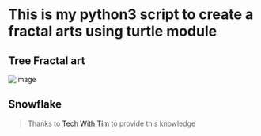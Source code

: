 # This is my python3 script to create a fractal arts using turtle module

## Tree Fractal art

![image](https://user-images.githubusercontent.com/70594522/124227602-96328480-db28-11eb-8928-d469f136ca0e.png)

## Snowflake

> Thanks to [Tech With Tim](https://www.youtube.com/channel/UC4JX40jDee_tINbkjycV4Sg) to provide this knowledge
